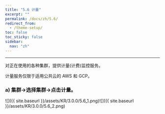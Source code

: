 ```yaml
---
title: "5.6 计量"
excerpt: ""
permalink: /docs/zh/5.6/
redirect_from:
  - /theme-setup/
toc: false
toc_sticky: false
sidebar:
  nav: "zh"
---
```


---
对正在使用的各种集群，提供计量(计费)监控服务。

计量服务仅限于适用公共云的 AWS 和 GCP。

### a\) 集群→选择集群→点击计量。
![]({{ site.baseurl }}/assets/KR/3.0.0/5.6_1.png)![]({{ site.baseurl }}/assets/KR/3.0.0/5.6_2.png)
